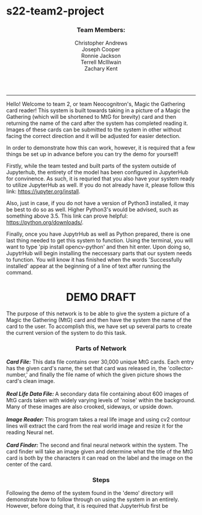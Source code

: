 # s22-team2-project

<h3 align="center"><b>Team Members:</b></h3>
<p align="center">Christopher Andrews<br>
Joseph Cooper<br>
Ronnie Jackson<br>
Terrell McIllwain<br>
Zachary Kent</p>
<br><br>

--------------------------------------------
Hello! Welcome to team 2, or team Neocognitron's, Magic the Gathering card reader! This system is built towards taking in a picture of a Magic the Gathering (which will be shortened to MtG for brevity) card and then returning the name of the card after the system has completed reading it. Images of these cards can be submitted to the system in other without facing the correct direction and it will be adjusted for easier detection.

In order to demonstrate how this can work, however, it is required that a few things be set up in advance before you can try the demo for yourself!

Firstly, while the team tested and built parts of the system outside of Jupyterhub, the entirety of the model has been configured in JupyterHub for convinence. As such, it is requried that you also have your system ready to utilize JupyterHub as well. If you do not already have it, please follow this link: https://jupyter.org/install.

Also, just in case, if you do not have a version of Python3 installed, it may be best to do so as well. Higher Python3's would be advised, such as something above 3.5. This link can prove helpful: https://python.org/downloads/.

Finally, once you have JupytrHub as well as Python prepared, there is one last thing needed to get this system to function. Using the terminal, you will want to type 'pip install opencv-python' and then hit enter. Upon doing so, JupytrHub will begin installing the neccessary parts that our system needs to function. You will know it has finished when the words 'Successfully installed' appear at the beginning of a line of text after running the command.

<h1 align="center"><b>DEMO DRAFT</b></h1>
The purpose of this network is to be able to give the system a picture of a Magic the Gathering (MtG) card and then have the system the
name of the card to the user. To accomplish this, we have set up several parts to create the current version of the system to do this task.<br>

<h3 align="center"><b>Parts of Network</b></h3>

<b><i>Card File:</i></b> This data file contains over 30,000 unique MtG cards. Each entry has the given card's name, the set that card was
released in, the 'collector-number,' and finally the file name of which the given picture shows the card's clean image.<br>
<br>
<b><i>Real Life Data File: </i></b>A secondary data file containing about 600 images of MtG cards taken with widely varying levels of 'noise'
within the background. Many of these images are also crooked, sideways, or upside down.<br>
<br>
<b><i>Image Reader: </i></b>This program takes a real life image and using cv2 contour lines will extract the card from the real world image and resize it for the reading Neural net.<br>
<br>
<b><i>Card Finder: </i></b>The second and final neural network within the system. The card finder will take an image given and determine what the title of the MtG card is both by the characters it can read on the label and the image on the center of the card.<br>

<h3 align="center"><b>Steps</b></h3>
Following the demo of the system found in the 'demo' directory will demonstrate how to follow through on using the system in an entirely. However, before doing that, it is required that JupyterHub first be 
